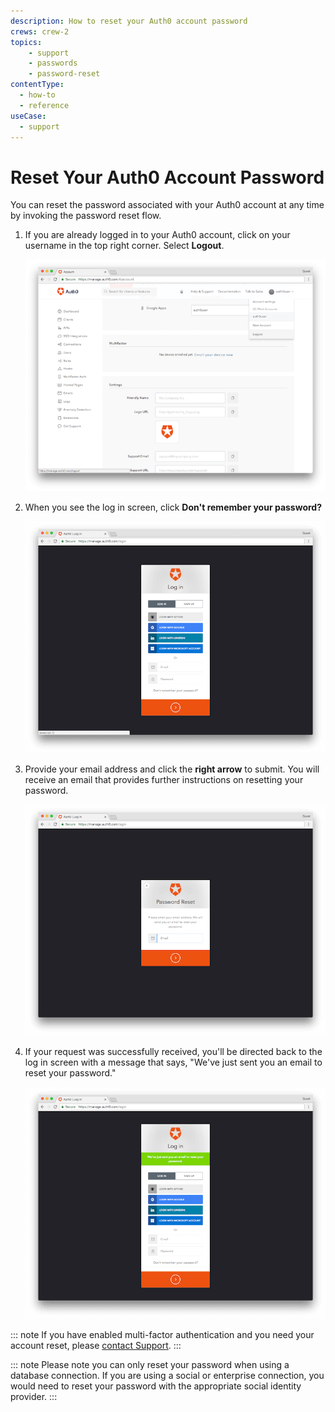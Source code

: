 ```yaml
---
description: How to reset your Auth0 account password
crews: crew-2
topics:
    - support
    - passwords
    - password-reset
contentType:
  - how-to
  - reference
useCase:
  - support
---
```


# Reset Your Auth0 Account Password

You can reset the password associated with your Auth0 account at any time by invoking the password reset flow.

1. If you are already logged in to your Auth0 account, click on your username in the top right corner. Select **Logout**.

    ![Management Dashboard Logout](/media/articles/tutorials/reset-password/logout.png)

2. When you see the log in screen, click **Don't remember your password?**

    ![Management Dashboard Logout](/media/articles/tutorials/reset-password/login-screen.png)

3. Provide your email address and click the **right arrow** to submit. You will receive an email that provides further instructions on resetting your password.

    ![Management Dashboard Logout](/media/articles/tutorials/reset-password/provide-email.png)

4. If your request was successfully received, you'll be directed back to the log in screen with a message that says, "We've just sent you an email to reset your password."

    ![Management Dashboard Logout](/media/articles/tutorials/reset-password/message-sent.png)

::: note
If you have enabled multi-factor authentication and you need your account reset, please [contact Support](${env.DOMAIN_URL_SUPPORT}).
:::

::: note
Please note you can only reset your password when using a database connection. If you are using a social or enterprise connection, you would need to reset your password with the appropriate social identity provider.
:::
